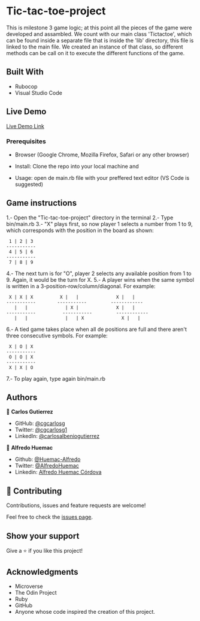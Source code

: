 # Tic-tac-toe-project
This is milestone 3 game logic; at this point all the pieces of the game were developed and assambled. We count with our main class 'Tictactoe', which can be found inside a separate file that is
inside the 'lib' directory, this file is linked to the main file. We created an instance of that class, so different methods can be call on it to execute the different functions of the game.

## Built With
- Rubocop
- Visual Studio Code

## Live Demo

[Live Demo Link]()

### Prerequisites

- Browser (Google Chrome, Mozilla Firefox, Safari or any other browser)

- Install: Clone the repo into your local machine and 

- Usage: open de main.rb file with your preffered text editor (VS Code is suggested)

## Game instructions

1.- Open the "Tic-tac-toe-project" directory in the terminal
2.- Type bin/main.rb
3.- "X" plays first, so now player 1 selects a number from 1 to 9, which corresponds with the position in the board as shown:
	
	 1 | 2 | 3
	-----------
	 4 | 5 | 6
	-----------
	 7 | 8 | 9

4.- The next turn is for "O", player 2 selects any available position from 1 to 9. Again, it would be the turn for X.
5.- A player wins when the same symbol is written in a 3-position-row/column/diagonal. For example:

	 X | X | X          X |   |              X |   |   
	-----------	       -----------         ------------
	   |   |  	          | X |              X |   |  
	----------- 	     -----------         ------------
	   |   |  	          |   | X	           X |   |  

6.- A tied game takes place when all de positions are full and there aren't three consecutive symbols. For example:

	 X | O | X
	-----------
	 O | O | X
	-----------
	 X | X | O

7.- To play again, type again bin/main.rb

## Authors

👤 **Carlos Gutierrez**
- GitHub: [@cgcarlosg](https://github.com/cgcarlosg)
- Twitter: [@cgcarlosg1](https://twitter.com/cgcarlosg1)
- LinkedIn: [@carlosalbeniogutierrez](https://linkedin.com/in/carlosalbeniogutierrez)

👤 **Alfredo Huemac**

- Github: [@Huemac-Alfredo](https://github.com/Huemac-Alfredo)
- Twitter: [@AlfredoHuemac](https://twitter.com/AlfredoHuemac)
- Linkedin: [Alfredo Huemac Córdova](https://www.linkedin.com/in/alfredo-huemac-c%C3%B3rdova-173b481b2/)

## 🤝 Contributing

Contributions, issues and feature requests are welcome!

Feel free to check the [issues page](https://github.com/Huemac-Alfredo/HTML-CSS-capstone-project/issues).

## Show your support

Give a ⭐️ if you like this project!

## Acknowledgments

- Microverse
- The Odin Project
- Ruby
- GitHub
- Anyone whose code inspired the creation of this project. 
